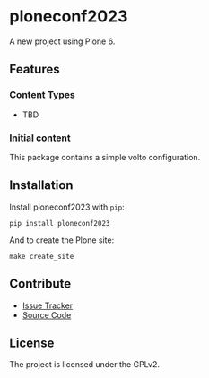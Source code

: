 # ploneconf2023

A new project using Plone 6.

## Features

### Content Types

- TBD

### Initial content

This package contains a simple volto configuration.

Installation
------------

Install ploneconf2023 with `pip`:

```shell
pip install ploneconf2023
```
And to create the Plone site:

```shell
make create_site
```

## Contribute

- [Issue Tracker](https://github.com/MAX-786/ploneconf2023/issues)
- [Source Code](https://github.com/MAX-786/ploneconf2023/)

## License

The project is licensed under the GPLv2.
